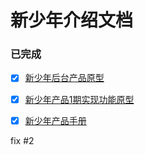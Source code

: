 # 新少年介绍文档

### 已完成

- [x] [新少年后台产品原型](https://xiongjiamu.github.io/xsn_admin/)
- [x] [新少年产品1期实现功能原型](https://xiongjiamu.github.io/xsn_admin/1st/)
- [x] [新少年产品手册](https://xiongjiamu.github.io/xsn_admin/handbook/)


fix #2
